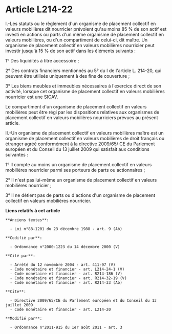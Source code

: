# Article L214-22

I.-Les statuts ou le règlement d'un organisme de placement collectif en valeurs mobilières dit nourricier prévoient qu'au
moins 85 % de son actif est investi en actions ou parts d'un même organisme de placement collectif en valeurs mobilières, ou
d'un compartiment de celui-ci, dit maître. Un organisme de placement collectif en valeurs mobilières nourricier peut investir
jusqu'à 15 % de son actif dans les éléments suivants : 

1° Des liquidités à titre accessoire ; 

2° Des contrats financiers mentionnés au 5° du I de l'article L. 214-20, qui peuvent être utilisés uniquement à des fins de
couverture ; 

3° Les biens meubles et immeubles nécessaires à l'exercice direct de son activité, lorsque cet organisme de placement
collectif en valeurs mobilières nourricier est une SICAV. 

Le compartiment d'un organisme de placement collectif en valeurs mobilières peut être régi par les dispositions relatives aux
organismes de placement collectif en valeurs mobilières nourriciers prévues au présent article. 

II.-Un organisme de placement collectif en valeurs mobilières maître est un organisme de placement collectif en valeurs
mobilières de droit français ou étranger agréé conformément à la directive 2009/65/ CE du Parlement européen et du Conseil du
13 juillet 2009 qui satisfait aux conditions suivantes : 

1° Il compte au moins un organisme de placement collectif en valeurs mobilières nourricier parmi ses porteurs de parts ou
actionnaires ; 

2° Il n'est pas lui-même un organisme de placement collectif en valeurs mobilières nourricier ; 

3° Il ne détient pas de parts ou d'actions d'un organisme de placement collectif en valeurs mobilières nourricier.

**Liens relatifs à cet article**

	**Anciens textes**:

	  - Loi n°88-1201 du 23 décembre 1988 - art. 9 (Ab)

	**Codifié par**:

	  - Ordonnance n°2000-1223 du 14 décembre 2000 (V)

	**Cité par**:

	  - Arrêté du 12 novembre 2004 - art. 411-97 (V)
	  - Code monétaire et financier - art. L214-24-1 (V)
	  - Code monétaire et financier - art. R214-186 (V)
	  - Code monétaire et financier - art. R214-32-19 (V)
	  - Code monétaire et financier - art. R214-33 (Ab)

	**Cite**:

	  - Directive 2009/65/CE du Parlement européen et du Conseil du 13 juillet 2009
	  - Code monétaire et financier - art. L214-20

	**Modifié par**:

	  - Ordonnance n°2011-915 du 1er août 2011 - art. 3
